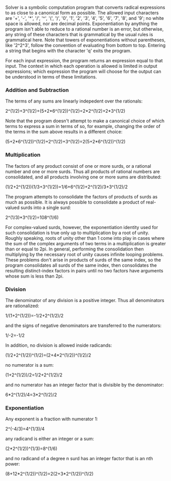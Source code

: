 Solver is a symbolic computation program that converts radical expressions to as close to a canonical form as possible. The allowed input characters are '+', '-', '\*', '/', '^', '(', ')', '0', '1', '2', '3', '4', '5', '6', '7', '8', and '9'; no white space is allowed, nor are decimal points. Exponentiation by anything the program isn't able to reduce to a rational number is an error, but otherwise, any string of these characters that is grammatical by the usual rules is grammatical here. Note that towers of exponentiations without parentheses, like '2^2^3', follow the convention of evaluating from bottom to top. Entering a string that begins with the character 'q' exits the program.

For each input expression, the program returns an expression equal to that input. The context in which each operation is allowed is limited in output expressions; which expression the program will choose for the output can be understood in terms of these limitations. 

### Addition and Subtraction

The terms of any sums are linearly indepedent over the rationals:

2^(1/2)+3^(1/2)+(5+2\*6^(1/2))^(1/2)=2\*2^(1/2)+2\*3^(1/2)

Note that the program doesn't attempt to make a canonical choice of which terms to express a sum in terms of so, for example, changing the order of the terms in the sum above results in a different choice:

(5+2\*6^(1/2))^(1/2)+2^(1/2)+3^(1/2)=2(5+2\*6^(1/2))^(1/2)

### Multiplication

The factors of any product consist of one or more surds, or a rational number and one or more surds. Thus all products of rational numbers are consolidated, and all products involving one or more sums are distributed:

(1/2+2^(1/2))(1/3+3^(1/2))=1/6+6^(1/2)+2^(1/2)/3+3^(1/2)/2

The program attempts to consolidate the factors of products of surds as much as possible. It is always possible to consolidate a product of real-valued surds into a single surd:

2^(1/3)\*3^(1/2)=108^(1/6)

For complex-valued surds, however, the exponentiation identity used for such consolidation is true only up to multiplication by a root of unity. Roughly speaking, roots of unity other than 1 come into play in cases where the sum of the complex arguments of two terms in a multiplication is greater than or equal to 2pi. In general, performing the consolidation then multiplying by the necessary root of unity causes infinite looping problems. These problems don't arise in products of surds of the same index, so the program consolidates all surds of the same index, then consolidates the resulting distinct-index factors in pairs until no two factors have arguments whose sum is less than 2pi.

### Division

The denominator of any division is a positive integer. Thus all denominators are rationalized: 

1/(1+2^(1/2))=-1/2+2^(1/2)/2

and the signs of negative denominators are transferred to the numerators:

1/-2=-1/2

In addition, no division is allowed inside radicands:

(1/2+2^(1/2))^(1/2)=(2+4\*2^(1/2))^(1/2)/2

no numerator is a sum:

(1+2^(1/2))/2=1/2+2^(1/2)/2

and no numerator has an integer factor that is divisible by the denominator:

6\*2^(1/2)/4=3\*2^(1/2)/2

### Exponentiation

Any exponent is a fraction with numerator 1:

2^(-4/3)=4^(1/3)/4

any radicand is either an integer or a sum:

(2\*2^(1/2))^(1/3)=8^(1/6)

and no radicand of a degree n surd has an integer factor that is an nth power:

(8+12\*2^(1/2))^(1/2)=2(2+3\*2^(1/2))^(1/2)
